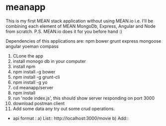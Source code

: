 # meanapp
This is my first MEAN stack application without using MEAN.io i.e. I'll be combining each element of MEAN MongoDb, Express, Angular and Node from scratch. P.S. MEAN.io does it for you before hand :)

Dependencies of this applications are:
npm
bower 
grunt 
express
mongoose
angular 
yoeman 
compass 


1) CLone the app
2) install monogo db in your computer 
3) install npm 
4) npm install -g bower
5) npm install -g grunt-cli
6) npm install -g yo
7) cd meanapp/server 
8) npm install
9) run 'node index.js', this should show server responding on port 3000 
10) download postman client 
11) Add some data any try out some crud operations. 
  - api format :
  a) List:: http://localhost:3000/movie
  b) Add:: 

